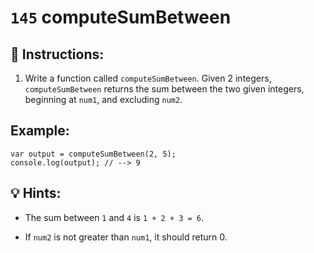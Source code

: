 # `145` computeSumBetween

## 📝 Instructions:

1. Write a function called `computeSumBetween`. Given 2 integers, `computeSumBetween` returns the sum between the two given integers, beginning at `num1`, and excluding `num2`.

## Example:

```Js
var output = computeSumBetween(2, 5);
console.log(output); // --> 9
```

## 💡 Hints:

+ The sum between `1` and `4` is `1 + 2 + 3 = 6`.

+ If `num2` is not greater than `num1`, it should return 0.